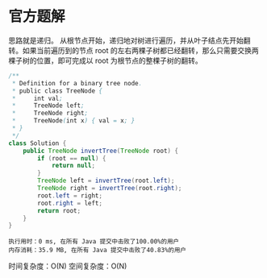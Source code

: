 # 官方题解
思路就是递归。
从根节点开始，递归地对树进行遍历，并从叶子结点先开始翻转。如果当前遍历到的节点 root 的左右两棵子树都已经翻转，那么只需要交换两棵子树的位置，即可完成以 root 为根节点的整棵子树的翻转。

```java
/**
 * Definition for a binary tree node.
 * public class TreeNode {
 *     int val;
 *     TreeNode left;
 *     TreeNode right;
 *     TreeNode(int x) { val = x; }
 * }
 */
class Solution {
    public TreeNode invertTree(TreeNode root) {
        if (root == null) {
            return null;
        }
        TreeNode left = invertTree(root.left);
        TreeNode right = invertTree(root.right);
        root.left = right;
        root.right = left;
        return root;
    }
}
```
```
执行用时：0 ms, 在所有 Java 提交中击败了100.00%的用户
内存消耗：35.9 MB, 在所有 Java 提交中击败了40.83%的用户
```
时间复杂度：O(N)
空间复杂度：O(N)
